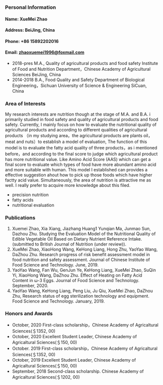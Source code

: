 ### Personal Information
#### Name: XueMei Zhao
#### Address: BeiJing, China
#### Phone: +86 15892202016
#### Email: zhaoxuemei1996@foxmail.com
- 2018-pres   M.A., Quality of agricultural products and food safety
            Institute of Food and Nutrition Department，Chinese Academy of Agricultural Sciences
            BeiJing, China
- 2014-2018   B.A., Food Quality and Safety 
            Department of Biological Engineering，Sichuan University of Science & Engineering
            SiCuan, China
### Area of Interests
My research interests are nutrition though at the stage of M.A. and B.A. i primarily studied in food safety and quality of agricultural products and food safety. Currently, I mainly focus on how to evaluate the nutritional quality of agricultural products and according to different qualities of agricultural products （in my studying area，the agricultural products are plants oil，meat and nuts）to establish a model of evaluation, The function of this model is to evaluate the fatty acid quality of three products，as i mentioned before，and according to the final score to judge which agricultural product has more nutritional value. Like Amino Acid Score (AAS) which can get a final score to evaluate which types of food have more abundant amino acid and more suitable with human. This model I established can provides a effective suggestion ahout how to pick up those foods which have higher factty acid value. Simultaneously, the area of nutrition is attractive me as well. I really prefer to acquire more knowledge about this filed.

- precision nutrition
- fatty acids
- nutritional evaluation
### Publications
1. Xuemei Zhao, Xia Xiang, Jiazhang Huang1 Yunqian Ma, Junmao Sun, Dazhou Zhu. Studying the Evaluation Model of the Nutritional Quality of Edible Vegetable Oil Based on Dietary Nutrient Reference Intake. (submitted to British Journal of Nutrition (under review)).
2. XueMei Zhao, XiaoHong Wang, KeHong Liang, Hong Zhu, YaoYao Wang, DaZhou Zhu. Research progress of risk benefit assessment model in food nutrition and safety assessment. Journal of Chinese Institute of Food Science and Technology. June, 2019.
3. YaoYao Wang, Fan Wu, GenJun Ye, KeHong Liang, XueMei Zhao, SuQin Yi, XiaoHong Wang, DaZhou Zhu. Effect of Heating on Fatty Acid Content in ω-3 Eggs. Journal of Food Science and Technology. September, 2020.
4. YaoYao Wang, KeHong Liang, Peng Liu, Ju Qiu, XueMei Zhao, DaZhou Zhu, Research status of egg sterilization technology and equipment. Food Science and Technology. January, 2019.
### Honors and Awards
- October, 2020     First-class scholarship，Chinese Academy of Agricaltural Sciences(＄1352, 00)
- October, 2020     Excellent Student Leader, Chinese Academy of Agricaltural Sciences(＄150, 00)
- October. 2019     First-class scholarship，Chinese Academy of Agricaltural Sciences(＄1352, 00)
- October, 2019     Excellent Student Leader, Chinese Academy of Agricaltural Sciences(＄150, 00)
- September, 2018   Second-class scholarship. Chinese Academy of Agricaltural Sciences(＄1202, 00)
